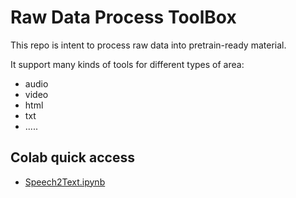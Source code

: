 # Raw Data Process ToolBox

This repo is intent to process raw data into pretrain-ready material.

It support many kinds of tools for different types of area:
- audio
- video
- html
- txt
- .....

## Colab quick access
- [Speech2Text.ipynb](https://colab.research.google.com/drive/1J2hYer2y1MGFL8Uyw_Hpl0a53OQxGr4s?usp=sharing)
